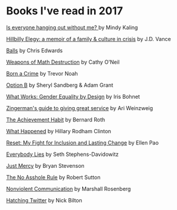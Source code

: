 # Books I've read in 2017 

<a href="https://www.amazon.com/Hillbilly-Elegy-Memoir-Family-Culture-ebook/dp/B0166ISAS8/ref=sr_1_1?s=digital-text&ie=UTF8&qid=1508213994&sr=1-1&keywords=hillbilly+elegy">Is everyone hanging out without me? </a> by Mindy Kaling

<a href="https://www.amazon.com/Hillbilly-Elegy-Memoir-Family-Culture-ebook/dp/B0166ISAS8/ref=sr_1_1?s=digital-text&ie=UTF8&qid=1508213994&sr=1-1&keywords=hillbilly+elegy">Hillbilly Elegy: a memoir of a family & culture in crisis</a> by J.D. Vance

<a href="https://www.amazon.com/BALLS-Takes-Some-Get/dp/162634325X">Balls</a> by Chris Edwards 

<a href="https://www.amazon.com/Weapons-Math-Destruction-Increases-Inequality/dp/0553418815">Weapons of Math Destruction</a> by Cathy O'Neil

<a href="https://www.amazon.com/Born-Crime-Stories-African-Childhood/dp/0399588175">Born a Crime</a> by Trevor Noah

<a href="https://www.amazon.com/Option-Adversity-Building-Resilience-Finding/dp/1524732680/ref=sr_1_1?s=books&ie=UTF8&qid=1508213712&sr=1-1&keywords=plan+b">Option B</a> by Sheryl Sandberg & Adam Grant

<a href="https://www.amazon.com/What-Works-Gender-Equality-Design/dp/0674089030/ref=sr_1_1?s=books&ie=UTF8&qid=1508214186&sr=1-1&keywords=what+works">What Works: Gender Equality by Design</a> by Iris Bohnet

<a href="https://www.amazon.com/Zingermans-Guide-Giving-Great-Service/dp/1401301436/ref=tmm_hrd_swatch_0?_encoding=UTF8&qid=1508214048&sr=1-1-spell&dpID=510WZvVTkZL&preST=_SY344_BO1,204,203,200_QL70_&dpSrc=detail">Zingerman's guide to giving great service</a> by Ari Weinzweig

<a href="https://www.amazon.com/Achievement-Habit-Wishing-Start-Command/dp/0062356100">The Achievement Habit</a> by Bernard Roth

<a href="https://www.amazon.com/What-Happened-Hillary-Rodham-Clinton/dp/1501175564">What Happened</a> by Hillary Rodham Clinton

<a href="https://www.amazon.com/Reset-Fight-Inclusion-Lasting-Change/dp/039959101X">Reset: My Fight for Inclusion and Lasting Change</a> by Ellen Pao

<a href="https://www.amazon.com/Everybody-Lies-Internet-About-Really/dp/0062390856">Everybody Lies</a> by Seth Stephens-Davidowitz

<a href="https://www.amazon.com/Just-Mercy-Story-Justice-Redemption/dp/081298496X">Just Mercy</a> by Bryan Stevenson

<a href="https://www.amazon.co.uk/Asshole-Rule-Civilised-Workplace-Surviving/dp/0749954035">The No Asshole Rule</a> by Robert Sutton

<a href="https://www.amazon.com/Nonviolent-Communication-Language-Marshall-Rosenberg/dp/1892005034">Nonviolent Communication</a> by Marshall Rosenberg

<a href="https://www.amazon.com/Hatching-Twitter-Story-Friendship-Betrayal-ebook/dp/B00CDUVSQ0">Hatching Twitter</a> by Nick Bilton

